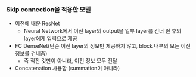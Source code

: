 ### Skip connection을 적용한 모델
- 이전에 배운 ResNet
    - Neural Network에서 이전 layer의 output을 일부 layer를 건너 뛴 후의 layer에게 입력으로 제공
- FC DenseNet(단순 이전 layer의 정보만 제공하지 않고, block 내부의 모든 이전 정보를 건네줌)
    - 즉 직전 것만이 아니라, 이전 정보 모두 전달
- Concatenation 사용함 (summation이 아니라)